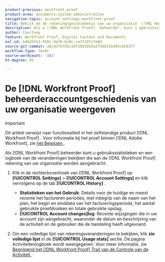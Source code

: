 ```yaml
---
product-previous: workfront-proof
product-area: documents;system-administration
navigation-topic: account-settings-workfront-proof
title: Bekijk de de rekeningsgeschiedenis van uw organisatie  [!DNL Workfront Proof]  beheerderrekening
description: Als a [!DNL Workfront Proof]  beheerder, kunt u gebruiksstatistieken en een logboek van de veranderingen bekijken die aan de 1&rbrace; rekening van uw organisatie worden aangebracht rekening. [!DNL Workfront Proof]
author: Courtney
feature: Workfront Proof, Digital Content and Documents
exl-id: b4bd3fe3-558c-4ef6-bc0c-ca1724fcfe8d
source-git-commit: a6cd3fe793c197308105da27369191d84cb59377
workflow-type: tm+mt
source-wordcount: '162'
ht-degree: 0%

---
```


# De [!DNL Workfront Proof] beheerderaccountgeschiedenis van uw organisatie weergeven

>[!IMPORTANT]
>
>Dit artikel verwijst naar functionaliteit in het zelfstandige product [!DNL Workfront Proof] . Voor informatie bij het proef binnen [!DNL Adobe Workfront], zie [ het Bewijzen ](../../../review-and-approve-work/proofing/proofing.md).

Als [!DNL Workfront Proof] beheerder kunt u gebruiksstatistieken en een logboek van de veranderingen bekijken die aan de [!DNL Workfront Proof] rekening van uw organisatie worden aangebracht.

1. Klik in de rechterbovenhoek van [!DNL Workfront Proof] op **[!UICONTROL Settings]** > **[!UICONTROL Account Settings]** en klik vervolgens op de tab **[!UICONTROL History]** .

   * **Statistieken van het Gebruik**: Details voor de huidige en meest recente het factureren periodes, met inbegrip van de naam van het plan, het begin en einddata van het factureringsperiode, het aantal gebruikte proefdrukken en totale gebruikte opslag.
   * **[!UICONTROL Account changes]log**: Recente wijzigingen die in uw account zijn aangebracht, waaronder de datum en beschrijving van de activiteit en de gebruiker die de handeling heeft uitgevoerd.

1. Om een volledige lijst van rekeningsveranderingen te bekijken, klik **zie volledige lijst** in de **[!UICONTROL Usage stats]** sectie.
De pagina Activiteitenlogboek wordt weergegeven. Voor meer informatie, zie [ Begrijpend het  [!DNL Workfront Proof]  Trail van de Controle van de Activiteit ](../../../workfront-proof/wp-work-proofsfiles/basic-features/activity-audit-trail.md).
